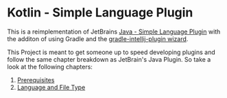 # Kotlin - Simple Language Plugin

This is a reimplementation of JetBrains [Java - Simple Language Plugin](http://www.jetbrains.org/intellij/sdk/docs/tutorials/custom_language_support_tutorial.html)
with the additon of using Gradle and the [gradle-intellij-plugin wizard](https://github.com/shiraji/intellij-plugin-with-gradle-wizard).

This Project is meant to get someone up to speed developing plugins and follow the same chapter breakdown as JetBrain's Java Plugin. So take a look at the following chapters:

1. [Prerequisites](docs/prerequisites.md)
2. [Language and File Type](docs/language_and_filetype.md)